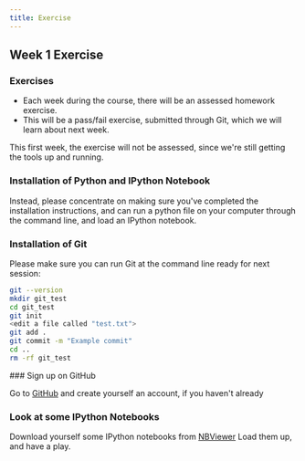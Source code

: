 ```yaml
---
title: Exercise
---
```


## Week 1 Exercise

### Exercises

* Each week during the course, there will be an assessed homework exercise.
* This will be a pass/fail exercise, submitted through Git, which we will learn about next week.

This first week, the exercise will not be assessed, since we're still getting the tools up and running.

### Installation of Python and IPython Notebook

Instead, please concentrate on making sure you've completed the installation instructions, and can run a 
python file on your computer through the command line, and load an IPython notebook.

### Installation of Git

Please make sure you can run Git at the command line ready for next session:

``` bash
git --version
mkdir git_test
cd git_test
git init
<edit a file called "test.txt">
git add .
git commit -m "Example commit"
cd ..
rm -rf git_test
```

### Sign up on GitHub

Go to [GitHub](http://github.com) and create yourself an account, if you haven't already

### Look at some IPython Notebooks

Download yourself some IPython notebooks from [NBViewer](http://nbviewer.ipython.org)
Load them up, and have a play.


